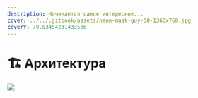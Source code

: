 ```yaml
---
description: Начинается самое интересное...
cover: ../../.gitbook/assets/neon-mask-guy-50-1366x768.jpg
coverY: 79.03454231433506
---
```


# 🏗 Архитектура

![](../../.gitbook/assets/photo\_2022-07-12\_03-37-49-removebg-preview.png)
